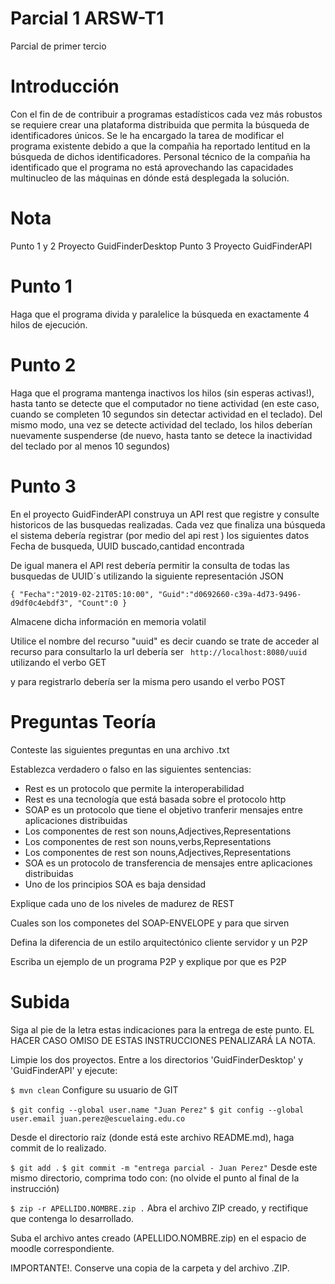 # Parcial 1 ARSW-T1
Parcial de primer tercio
# Introducción
Con el fin de de contribuir a programas estadísticos cada vez más robustos se requiere crear una plataforma distribuida que permita la búsqueda de identificadores únicos. Se le ha encargado la tarea de modificar el programa existente debido a que la compañia ha reportado lentitud en la búsqueda de dichos identificadores. Personal técnico de la compañia ha identificado que el programa no está aprovechando las capacidades multinucleo de las máquinas en dónde está desplegada la solución.
# Nota
Punto 1 y 2 Proyecto GuidFinderDesktop Punto 3 Proyecto GuidFinderAPI
# Punto 1
Haga que el programa divida y paralelice la búsqueda  en exactamente 4 hilos de ejecución.
# Punto 2
Haga que el programa mantenga inactivos los hilos (sin esperas activas!), hasta tanto se detecte que el computador no tiene actividad (en este caso, cuando se completen 10 segundos sin detectar actividad en el teclado). Del mismo modo, una vez se detecte actividad del teclado, los hilos deberían nuevamente suspenderse (de nuevo, hasta tanto se detece la inactividad del teclado por al menos 10 segundos)
# Punto 3
En el proyecto GuidFinderAPI construya un API rest que registre y consulte historicos de las busquedas realizadas. Cada vez que finaliza una búsqueda el sistema debería registrar (por medio del api rest )  los siguientes datos
Fecha de busqueda, UUID buscado,cantidad encontrada

De igual manera el API rest debería permitir la consulta de todas las busquedas de UUID´s utilizando la siguiente representación JSON 


`
{
"Fecha":"2019-02-21T05:10:00",
"Guid":"d0692660-c39a-4d73-9496-d9df0c4ebdf3",
"Count":0
}
`

Almacene dicha información en memoria volatil


Utilice el nombre del recurso "uuid" es decir cuando se trate de acceder al recurso para consultarlo la url debería ser
` http://localhost:8080/uuid` utilizando el verbo GET


y para registrarlo debería ser la misma pero usando el verbo POST

# Preguntas Teoría
Conteste las siguientes preguntas en una archivo .txt

Establezca verdadero o falso en las siguientes sentencias:
- Rest es un protocolo que permite la interoperabilidad
- Rest es una tecnología que está basada sobre el protocolo http
- SOAP es un protocolo que tiene el objetivo tranferir mensajes entre aplicaciones distribuidas
- Los componentes de rest son nouns,Adjectives,Representations
- Los componentes de rest son nouns,verbs,Representations
- Los componentes de rest son nouns,Adjectives,Representations
- SOA es un protocolo de transferencia de mensajes entre aplicaciones distribuidas
- Uno de los principios SOA es baja densidad

Explique cada uno de los niveles de madurez de REST

Cuales son los componetes del SOAP-ENVELOPE y para que sirven

Defina la diferencia de un estilo arquitectónico cliente servidor y un P2P

Escriba un ejemplo de un programa P2P y explique por que es P2P

# Subida

Siga al pie de la letra estas indicaciones para la entrega de este punto. EL HACER CASO OMISO DE ESTAS INSTRUCCIONES PENALIZARÁ LA NOTA.

Limpie los dos proyectos. Entre a los directorios 'GuidFinderDesktop' y 'GuidFinderAPI' y ejecute:

`$ mvn clean`
Configure su usuario de GIT

`$ git config --global user.name "Juan Perez"`
`$ git config --global user.email juan.perez@escuelaing.edu.co`

Desde el directorio raíz (donde está este archivo README.md), haga commit de lo realizado.

`$ git add .`
`$ git commit -m "entrega parcial - Juan Perez"`
Desde este mismo directorio, comprima todo con: (no olvide el punto al final de la instrucción)

`$ zip -r APELLIDO.NOMBRE.zip .`
Abra el archivo ZIP creado, y rectifique que contenga lo desarrollado.

Suba el archivo antes creado (APELLIDO.NOMBRE.zip) en el espacio de moodle correspondiente.

IMPORTANTE!. Conserve una copia de la carpeta y del archivo .ZIP.
